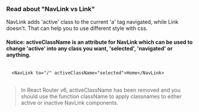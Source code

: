 ### Read about "NavLink vs Link"

NavLink adds 'active' class to the current 'a' tag navigated, while Link doesn't. That can help you to use different style with css.

#### Notice: activeClassName is an attribute for NavLink which can be used to change 'active' into any class you want, 'selected', 'navigated' or anything.

<pre>
<code>
  &lt;NavLink to="/" activeClassName="selected"&gt;Home&lt;/NavLink&gt;
</code>
</pre>

> In React Router v6, activeClassName has been removed and you should use the function className to apply classnames to either active or inactive NavLink components.
